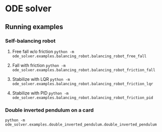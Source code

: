 # ODE solver

## Running examples

### Self-balancing robot

1. Free fall w/o friction
`python -m ode_solver.examples.balancing_robot.balancing_robot_free_fall`

2. Fall with friction
`python -m ode_solver.examples.balancing_robot.balancing_robot_friction_fall`

3. Stabilize with LQR
`python -m ode_solver.examples.balancing_robot.balancing_robot_friction_lqr`

4. Stabilize with PID
`python -m ode_solver.examples.balancing_robot.balancing_robot_friction_pid`

### Double inverted pendulum on a card

`python -m ode_solver.examples.double_inverted_pendulum.double_inverted_pendulum`
